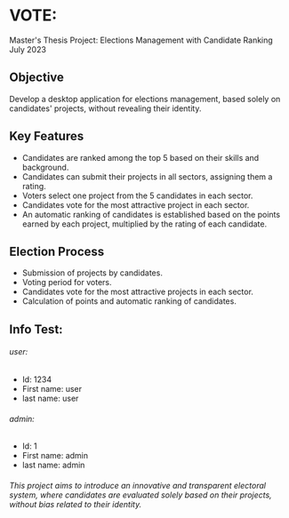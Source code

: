 # VOTE: 
Master's Thesis Project: Elections Management with Candidate Ranking
July 2023

## Objective

Develop a desktop application for elections management, based solely on candidates' projects, without revealing their identity.

## Key Features

- Candidates are ranked among the top 5 based on their skills and background.
- Candidates can submit their projects in all sectors, assigning them a rating.
- Voters select one project from the 5 candidates in each sector.
- Candidates vote for the most attractive project in each sector.
- An automatic ranking of candidates is established based on the points earned by each project, multiplied by the rating of each candidate.

## Election Process

- Submission of projects by candidates.
- Voting period for voters.
- Candidates vote for the most attractive projects in each sector.
- Calculation of points and automatic ranking of candidates.
## Info Test:
###### user: 
- Id: 1234
- First name: user
- last name: user
###### admin:
- Id: 1
- First name: admin
- last name: admin

###### This project aims to introduce an innovative and transparent electoral system, where candidates are evaluated solely based on their projects, without bias related to their identity.

